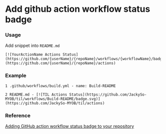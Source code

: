 # Add github action workflow status badge 


### Usage

Add snippet into `README.md`
```
[![YourActionName Actions Status](https://github.com/{userName}/{repoName}/workflows/{workflowName}/badge.svg)](https://github.com/{userName}/{repoName}/actions)
```

### Example
```
1 .github/workflows/build.yml - name: Build-README

2 README.md - [![TIL Actions Status](https://github.com/JackySo-MYOB/til/workflows/Build-README/badge.svg)](https://github.com/JackySo-MYOB/til/actions)
```

### Reference

[Adding GitHub action workflow status badge to your repository](https://andresand.medium.com/adding-github-action-workflow-status-badge-to-your-repository-22ccea025af6)
